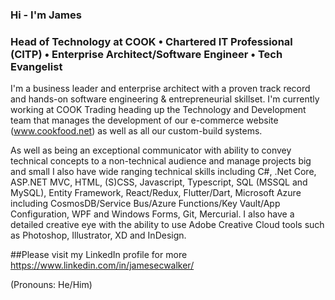 ### Hi - I'm James
### Head of Technology at COOK • Chartered IT Professional (CITP) • Enterprise Architect/Software Engineer • Tech Evangelist


I'm a business leader and enterprise architect with a proven track record and hands-on software engineering & entrepreneurial skillset. I'm currently working at COOK Trading heading up the Technology and Development team that manages the development of our e-commerce website (www.cookfood.net) as well as all our custom-build systems.

As well as being an exceptional communicator with ability to convey technical concepts to a non-technical audience and manage projects big and small I also have wide ranging technical skills including C#, .Net Core, ASP.NET MVC, HTML, (S)CSS, Javascript, Typescript, SQL (MSSQL and MySQL), Entity Framework, React/Redux, Flutter/Dart, Microsoft Azure including CosmosDB/Service Bus/Azure Functions/Key Vault/App Configuration, WPF and Windows Forms, Git, Mercurial. I also have a detailed creative eye with the ability to use Adobe Creative Cloud tools such as Photoshop, Illustrator, XD and InDesign. 

##Please visit my LinkedIn profile for more https://www.linkedin.com/in/jamesecwalker/

(Pronouns: He/Him)

<!--
**jamesecwalker/jamesecwalker** is a ✨ _special_ ✨ repository because its `README.md` (this file) appears on your GitHub profile.

Here are some ideas to get you started:

- 🔭 I’m currently working on ...
- 🌱 I’m currently learning ...
- 👯 I’m looking to collaborate on ...
- 🤔 I’m looking for help with ...
- 💬 Ask me about ...
- 📫 How to reach me: ...
- 😄 Pronouns: ...
- ⚡ Fun fact: ...
-->
